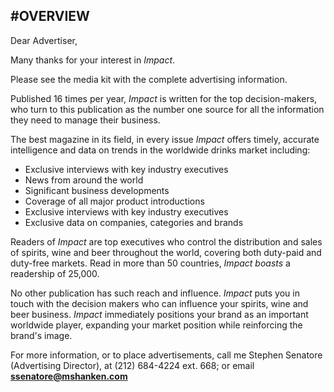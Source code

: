 
#OVERVIEW
---

Dear Advertiser,

Many thanks for your interest in *Impact*.

Please see the media kit with the complete advertising information.

Published 16 times per year, *Impact* is written for the top decision-makers, who turn to this publication as the number one source for all the information they need to manage their business.

The best magazine in its field, in every issue *Impact* offers timely, accurate intelligence and data on trends in the worldwide drinks market including:

- Exclusive interviews with key industry executives
- News from around the world
- Significant business developments
- Coverage of all major product introductions
- Exclusive interviews with key industry executives
- Exclusive data on companies, categories and brands

Readers of *Impact* are top executives who control the distribution and sales of spirits, wine and beer throughout the world, covering both duty-paid and
duty-free markets. Read in more than 50 countries, *Impact boasts* a readership of 25,000.

No other publication has such reach and influence. *Impact* puts you in touch with the decision makers who can influence your spirits, wine and beer business. 
*Impact* immediately positions your brand as an important worldwide player, expanding your market position while reinforcing the brand's image.

For more information, or to place advertisements, call me Stephen Senatore (Advertising Director), at (212) 684-4224 ext. 668; or email 
<a href="mailto:ssenatore@mshanken.com">**ssenatore@mshanken.com**</a>
